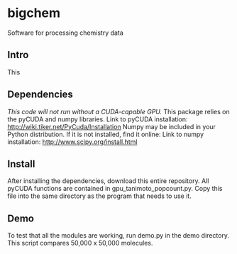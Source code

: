 # bigchem
Software for processing chemistry data

## Intro
This 

## Dependencies
_This code will not run without a CUDA-capable GPU._
This package relies on the pyCUDA and numpy libraries.
Link to pyCUDA installation: http://wiki.tiker.net/PyCuda/Installation
Numpy may be included in your Python distribution. If it is not installed, find it online:
Link to numpy installation: http://www.scipy.org/install.html

## Install
After installing the dependencies, download this entire repository. All pyCUDA functions are contained in gpu_tanimoto_popcount.py. Copy this file into the same directory as the program that needs to use it.

## Demo
To test that all the modules are working, run demo.py in the demo directory. This script compares 50,000 x 50,000 molecules. 


